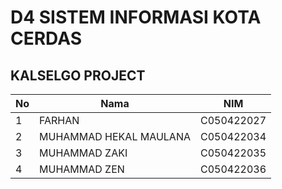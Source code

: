 # D4 SISTEM INFORMASI KOTA CERDAS
## KALSELGO PROJECT

| No | Nama                         | NIM         |
|----|------------------------------|-------------|
| 1  | FARHAN                       | C050422027  |
| 2  | MUHAMMAD HEKAL MAULANA       | C050422034  |
| 3  | MUHAMMAD ZAKI                | C050422035  |
| 4  | MUHAMMAD ZEN                 | C050422036  |
